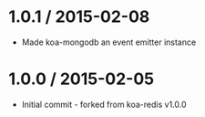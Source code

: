 
1.0.1 / 2015-02-08
==================

  * Made koa-mongodb an event emitter instance


1.0.0 / 2015-02-05
==================

  * Initial commit - forked from koa-redis v1.0.0